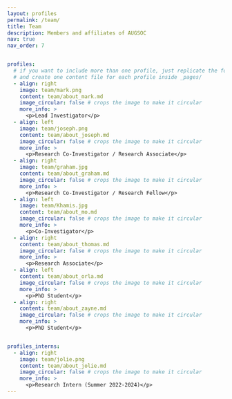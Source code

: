 ```yaml
---
layout: profiles
permalink: /team/
title: Team
description: Members and affiliates of AUGSOC
nav: true
nav_order: 7


profiles:
  # if you want to include more than one profile, just replicate the following block
  # and create one content file for each profile inside _pages/
  - align: right
    image: team/mark.png
    content: team/about_mark.md
    image_circular: false # crops the image to make it circular
    more_info: >
      <p>Lead Investigator</p>
  - align: left
    image: team/joseph.png
    content: team/about_joseph.md
    image_circular: false # crops the image to make it circular
    more_info: >
      <p>Research Co-Investigator / Research Associate</p> 
  - align: right
    image: team/graham.jpg
    content: team/about_graham.md
    image_circular: false # crops the image to make it circular
    more_info: >
      <p>Research Co-Investigator / Research Fellow</p> 
  - align: left
    image: team/Khamis.jpg
    content: team/about_mo.md
    image_circular: false # crops the image to make it circular
    more_info: >
      <p>Co-Investigator</p>  
  - align: right
    content: team/about_thomas.md
    image_circular: false # crops the image to make it circular
    more_info: >
      <p>Research Associate</p>  
  - align: left
    content: team/about_orla.md
    image_circular: false # crops the image to make it circular
    more_info: >
      <p>PhD Student</p>  
  - align: right
    content: team/about_zayne.md
    image_circular: false # crops the image to make it circular
    more_info: >
      <p>PhD Student</p>  


profiles_interns:
  - align: right
    image: team/jolie.png
    content: team/about_jolie.md
    image_circular: false # crops the image to make it circular
    more_info: >
      <p>Research Intern (Summer 2022-2024)</p>
---
```



